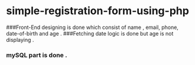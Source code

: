 # simple-registration-form-using-php

###Front-End designing is done which consist of name , email, phone, date-of-birth and age  .
###Fetching date logic is done but age is not displaying .

### mySQL part is done .
